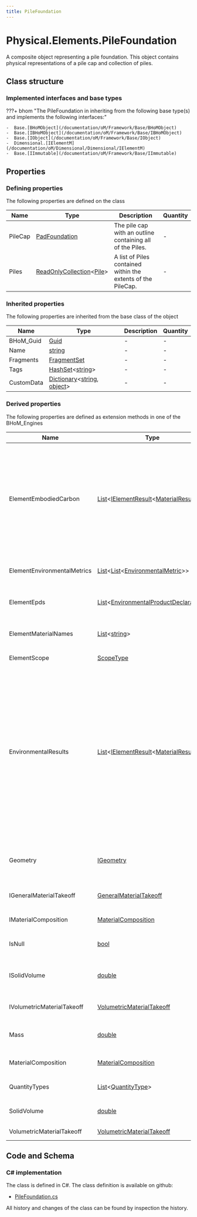 ```yaml
---
title: PileFoundation
---
```


# Physical.Elements.PileFoundation

A composite object representing a pile foundation. This object contains physical representations of a pile cap and collection of piles.

## Class structure

### Implemented interfaces and base types

???+ bhom "The PileFoundation in inheriting from the following base type(s) and implements the following interfaces:"

    -  Base.[BHoMObject](/documentation/oM/Framework/Base/BHoMObject)
    -  Base.[IBHoMObject](/documentation/oM/Framework/Base/IBHoMObject)
    -  Base.[IObject](/documentation/oM/Framework/Base/IObject)
    -  Dimensional.[IElementM](/documentation/oM/Dimensional/Dimensional/IElementM)
    -  Base.[IImmutable](/documentation/oM/Framework/Base/IImmutable)


## Properties



### Defining properties

The following properties are defined on the class

| Name             | Type             | Description      | Quantity         |
|------------------|------------------|------------------|------------------|
| PileCap | [PadFoundation](/documentation/oM/Physical/Physical/Elements/PadFoundation) | The pile cap with an outline containing all of the Piles. | - |
| Piles | [ReadOnlyCollection](https://learn.microsoft.com/en-us/dotnet/api/System.Collections.ObjectModel.ReadOnlyCollection-1?view=netstandard-2.0)&lt;[Pile](/documentation/oM/Physical/Physical/Elements/Pile)&gt; | A list of Piles contained within the extents of the PileCap. | - |


### Inherited properties
The following properties are inherited from the base class of the object

| Name             | Type             | Description      | Quantity         |
|------------------|------------------|------------------|------------------|
| BHoM_Guid | [Guid](https://learn.microsoft.com/en-us/dotnet/api/System.Guid?view=netstandard-2.0) | - | - |
| Name | [string](https://learn.microsoft.com/en-us/dotnet/api/System.String?view=netstandard-2.0) | - | - |
| Fragments | [FragmentSet](/documentation/oM/Framework/Base/FragmentSet) | - | - |
| Tags | [HashSet](https://learn.microsoft.com/en-us/dotnet/api/System.Collections.Generic.HashSet-1?view=netstandard-2.0)&lt;[string](https://learn.microsoft.com/en-us/dotnet/api/System.String?view=netstandard-2.0)&gt; | - | - |
| CustomData | [Dictionary](https://learn.microsoft.com/en-us/dotnet/api/System.Collections.Generic.Dictionary-2?view=netstandard-2.0)&lt;[string](https://learn.microsoft.com/en-us/dotnet/api/System.String?view=netstandard-2.0), [object](https://learn.microsoft.com/en-us/dotnet/api/System.Object?view=netstandard-2.0)&gt; | - | - |


### Derived properties

The following properties are defined as extension methods in one of the BHoM_Engines

| Name             | Type             | Description      | Quantity         | Engine           |
|------------------|------------------|------------------|------------------|------------------|
| ElementEmbodiedCarbon | [List](https://learn.microsoft.com/en-us/dotnet/api/System.Collections.Generic.List-1?view=netstandard-2.0)&lt;[IElementResult](/documentation/oM/Analytical/LifeCycleAssessment/Results/IElementResult%601)&lt;[MaterialResult](/documentation/oM/Analytical/LifeCycleAssessment/Results/MaterialResult)&gt;&gt; | Evaluates the embodied carbon on the provided element based on IStructE methodology of evaluation.<br>If you would like to evaluate other EPD metrics, please use one of the Query.EnvironmentalResults methods. <br>TemplateMaterials can be provided helping with picking the correct EPD corresponding to each material on the element. Please note that this evaluation method only support mass-based EPDs. | - | LifeCycleAssessment_Engine |
| ElementEnvironmentalMetrics | [List](https://learn.microsoft.com/en-us/dotnet/api/System.Collections.Generic.List-1?view=netstandard-2.0)&lt;[List](https://learn.microsoft.com/en-us/dotnet/api/System.Collections.Generic.List-1?view=netstandard-2.0)&lt;[EnvironmentalMetric](/documentation/oM/Analytical/LifeCycleAssessment/MaterialFragments/EnvironmentalMetric)&gt;&gt; | Query the Environmental Product Declarations from any IElementM with a MaterialComposition composed of IEPD materials. | - | LifeCycleAssessment_Engine |
| ElementEpds | [List](https://learn.microsoft.com/en-us/dotnet/api/System.Collections.Generic.List-1?view=netstandard-2.0)&lt;[EnvironmentalProductDeclaration](/documentation/oM/Analytical/LifeCycleAssessment/MaterialFragments/EnvironmentalProductDeclaration)&gt; | Query the Environmental Product Declarations from any IElementM with a MaterialComposition composed of IEPD materials. | - | LifeCycleAssessment_Engine |
| ElementMaterialNames | [List](https://learn.microsoft.com/en-us/dotnet/api/System.Collections.Generic.List-1?view=netstandard-2.0)&lt;[string](https://learn.microsoft.com/en-us/dotnet/api/System.String?view=netstandard-2.0)&gt; | Query the element's MaterialComposition to form a Material Hint to aid in EPD-Material Mapping. | - | LifeCycleAssessment_Engine |
| ElementScope | [ScopeType](/documentation/oM/Analytical/LifeCycleAssessment/ScopeType) | Returns the enumerable type of the scope found on an element. | - | LifeCycleAssessment_Engine |
| EnvironmentalResults | [List](https://learn.microsoft.com/en-us/dotnet/api/System.Collections.Generic.List-1?view=netstandard-2.0)&lt;[IElementResult](/documentation/oM/Analytical/LifeCycleAssessment/Results/IElementResult%601)&lt;[MaterialResult](/documentation/oM/Analytical/LifeCycleAssessment/Results/MaterialResult)&gt;&gt; | Evaluates the EnvironmentalMetrics for the provided element and returns an ElementResult for each evaluated metric type.<br>Evaluation is done by extracting the material takeoff for the provided element, giving quantities and Materiality.<br>Each Material in the takeoff is then evaluated by finding the EnvironmentalProductDeclaration (EPD), either stored on the material or from the list of template materials.<br>Each metric, or filtered chosen metrics, on the EPD is then evaluated.<br>Finally, an element result is returned per metric type. Each element result being the sum result of all metrics of the same type. | - | LifeCycleAssessment_Engine |
| Geometry | [IGeometry](/documentation/oM/Dimensional/Geometry/IGeometry) | Gets the geometry of a PileFoundation as a surface representing the pile cap and curves representing the piles. Method required for automatic display in UI packages. | - | Physical_Engine |
| IGeneralMaterialTakeoff | [GeneralMaterialTakeoff](/documentation/oM/Physical/Physical/Materials/GeneralMaterialTakeoff) | Gets the unique Materials along with their volumes defining an object's make-up. | - | Matter_Engine |
| IMaterialComposition | [MaterialComposition](/documentation/oM/Physical/Physical/Materials/MaterialComposition) | Gets the unique Materials along with their relative proportions defining an object's make-up. | - | Matter_Engine |
| IsNull | [bool](https://learn.microsoft.com/en-us/dotnet/api/System.Boolean?view=netstandard-2.0) | Checks if a PileFoundation is null and outputs relevant error message. | - | Physical_Engine |
| ISolidVolume | [double](https://learn.microsoft.com/en-us/dotnet/api/System.Double?view=netstandard-2.0) | Returns an element's solid volume, i.e. the the volume of the element that had any materiality, excluding cavities, openings and voids. | [Volume](/documentation/oM/Dimensional/Quantities/Attributes/Volume) [m³] | Matter_Engine |
| IVolumetricMaterialTakeoff | [VolumetricMaterialTakeoff](/documentation/oM/Physical/Physical/Materials/VolumetricMaterialTakeoff) | Gets the unique Materials along with their volumes defining an object's make-up. | - | Matter_Engine |
| Mass | [double](https://learn.microsoft.com/en-us/dotnet/api/System.Double?view=netstandard-2.0) | Evaluates the mass of an object based its VolumetricMaterialTakeoff and Density. | [Mass](/documentation/oM/Dimensional/Quantities/Attributes/Mass) [kg] | Matter_Engine |
| MaterialComposition | [MaterialComposition](/documentation/oM/Physical/Physical/Materials/MaterialComposition) | Gets all the Materials a PileFoundation is composed of and in which ratios. | - | Physical_Engine |
| QuantityTypes | [List](https://learn.microsoft.com/en-us/dotnet/api/System.Collections.Generic.List-1?view=netstandard-2.0)&lt;[QuantityType](/documentation/oM/Analytical/LifeCycleAssessment/QuantityType)&gt; | Query the QuantityType values from any IElementM object's MaterialComposition. | - | LifeCycleAssessment_Engine |
| SolidVolume | [double](https://learn.microsoft.com/en-us/dotnet/api/System.Double?view=netstandard-2.0) | Returns the solid volume of a PileFoundation based on the Piles and pile cap. | [Volume](/documentation/oM/Dimensional/Quantities/Attributes/Volume) [m³] | Physical_Engine |
| VolumetricMaterialTakeoff | [VolumetricMaterialTakeoff](/documentation/oM/Physical/Physical/Materials/VolumetricMaterialTakeoff) | Gets the volumetric material takeoff from a PileFoundation. | - | Physical_Engine |


## Code and Schema

### C# implementation

The class is defined in C#. The class definition is available on github:

- [PileFoundation.cs](https://github.com/BHoM/BHoM/blob/develop/Physical_oM/Elements\PileFoundation.cs)

All history and changes of the class can be found by inspection the history.
